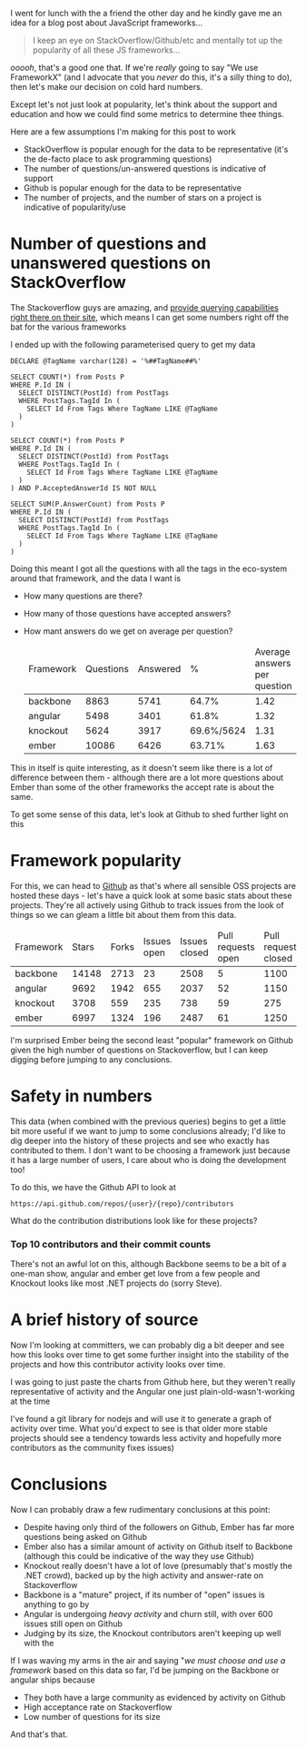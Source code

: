 I went for lunch with the a friend the other day and he kindly gave me an idea for a blog post about JavaScript frameworks...
  
  <blockquote>
    I keep an eye on StackOverflow/Github/etc and mentally tot up the popularity of all these JS frameworks...
  </blockquote>

*ooooh*, that's a good one that. If we're *really* going to say "We use FrameworkX" (and I advocate that you *never* do this, it's a silly thing to do), then let's make our decision on cold hard numbers.

Except let's not just look at popularity, let's think about the support and education and how we could find some metrics to determine thee things.

Here are a few assumptions I'm making for this post to work

- StackOverflow is popular enough for the data to be representative (it's the de-facto place to ask programming questions)
- The number of questions/un-answered questions is indicative of support
- Github is popular enough for the data to be representative
- The number of projects, and the number of stars on a project is indicative of popularity/use

# Number of questions and unanswered questions on StackOverflow

The Stackoverflow guys are amazing, and [provide querying capabilities right there on their site](http://data.stackexchange.com/stackoverflow/queries), which means I can get some numbers right off the bat for the various frameworks

I ended up with the following parameterised query to get my data

    DECLARE @TagName varchar(128) = '%##TagName##%'

    SELECT COUNT(*) from Posts P
    WHERE P.Id IN (
      SELECT DISTINCT(PostId) from PostTags 
      WHERE PostTags.TagId In (
        SELECT Id From Tags Where TagName LIKE @TagName
      )
    )

    SELECT COUNT(*) from Posts P
    WHERE P.Id IN (
      SELECT DISTINCT(PostId) from PostTags 
      WHERE PostTags.TagId In (
        SELECT Id From Tags Where TagName LIKE @TagName
      )
    ) AND P.AcceptedAnswerId IS NOT NULL

    SELECT SUM(P.AnswerCount) from Posts P
    WHERE P.Id IN (
      SELECT DISTINCT(PostId) from PostTags 
      WHERE PostTags.TagId In (
        SELECT Id From Tags Where TagName LIKE @TagName
      )
    )

Doing this meant I got all the questions with all the tags in the eco-system around that framework, and the data I want is

- How many questions are there?
- How many of those questions have accepted answers?
- How mant answers do we get on average per question?

  <table>
    <thead>
      <tr>
        <td>Framework</td><td>Questions</td><td>Answered</td><td>%</td><td>Average answers per question</td>
      </tr>
    </thead>
      <tr><td>backbone</td><td>8863</td><td>5741</td><td>64.7%</td><td>1.42</td></tr>
      <tr><td>angular</td><td>5498</td><td>3401</td><td>61.8%</td><td>1.32</td></tr>
      <tr><td>knockout</td><td>5624</td><td>3917</td><td>69.6%/5624</td><td>1.31</td></tr>
      <tr><td>ember</td><td>10086</td><td>6426</td><td>63.71%</td><td>1.63</td></tr>
  </table>

This in itself is quite interesting, as it doesn't seem like there is a lot of difference between them - although there are a lot more questions about Ember than some of the other frameworks the accept rate is about the same.

To get some sense of this data, let's look at Github to shed further light on this

# Framework popularity

For this, we can head to [Github](http://github.com) as that's where all sensible OSS projects are hosted these days - let's have a quick look at some basic stats about these projects. They're all actively using Github to track issues from the look of things so we can gleam a little bit about them from this data.


  <table>
    <thead>
      <tr>
        <td>Framework</td>  <td>Stars</td> <td>Forks</td>  <td>Issues open</td>  <td>Issues closed</td>  <td>Pull requests open</td>   <td>Pull requests closed</td>
      </tr>
    </thead>
      <tr><td>backbone</td> <td>14148</td> <td>2713</td>  <td>23</td>             <td>2508</td>          <td>5</td>                    <td>1100</td>          </tr>
      <tr><td>angular</td>  <td>9692</td>  <td>1942</td>  <td>655</td>            <td>2037</td>          <td>52</td>                   <td>1150</td>          </tr>
      <tr><td>knockout</td> <td>3708</td>  <td>559</td>   <td>235</td>            <td>738</td>           <td>59</td>                   <td>275</td>           </tr> 
      <tr><td>ember</td>    <td>6997</td>  <td>1324</td>  <td>196</td>            <td>2487</td>          <td>61</td>                   <td>1250</td>          </tr>
  </table>


I'm surprised Ember being the second least "popular" framework on Github given the high number of questions on Stackoverflow, but I can keep digging before jumping to any conclusions.

# Safety in numbers

This data (when combined with the previous queries) begins to get a little bit more useful if we want to jump to some conclusions already; I'd like to dig deeper into the history of these projects and see who exactly has contributed to them. I don't want to be choosing a framework just because it has a large number of users, I care about who is doing the development too!

To do this, we have the Github API to look at 

    https://api.github.com/repos/{user}/{repo}/contributors

What do the contribution distributions look like for these projects?

### Top 10 contributors and their commit counts

  <div id="contribution-graph">

  </div>


There's not an awful lot on this, although Backbone seems to be a bit of a one-man show, angular and ember get love from a few people and Knockout looks like most .NET projects do (sorry Steve).

# A brief history of source

Now I'm looking at committers, we can probably dig a bit deeper and see how this looks over time to get some further insight into the stability of the projects and how this contributor activity looks over time.

I was going to just paste the charts from Github here, but they weren't really representative of activity and the Angular one just plain-old-wasn't-working at the time

I've found a git library for nodejs and will use it to generate a graph of activity over time. What you'd expect to see is that older more stable projects should see a tendency towards less activity and hopefully more contributors as the community fixes issues)


  <div id="contribution-over-time">

  </div>

# Conclusions

Now I can probably draw a few rudimentary conclusions at this point:

- Despite having only third of the followers on Github, Ember has far more questions being asked on Github
- Ember also has a similar amount of activity on Github itself to Backbone (although this could be indicative of the way they use Github)
- Knockout really doesn't have a lot of love (presumably that's mostly the .NET crowd), backed up by the high activity and answer-rate on Stackoverflow
- Backbone is a "mature" project, if its number of "open" issues is anything to go by
- Angular is undergoing *heavy activity* and churn still, with over 600 issues still open on Github
- Judging by its size, the Knockout contributors aren't keeping up well with the 
 
If I was waving my arms in the air and saying "*we must choose and use a framework* based on this data so far, I'd be jumping on the Backbone or angular ships because

- They both have a large community as evidenced by activity on Github
- High acceptance rate on Stackoverflow
- Low number of questions for its size
 

And that's that.

<script type="text/javascript" src="/d3.v2.js"> </script>

<script type="text/javascript">
  d3.json("/mvvmfw/angular.js.json", function(angular) {
    d3.json("/mvvmfw/knockout.json", function(knockout) {
      d3.json("/mvvmfw/ember.js.json", function(ember) {
        d3.json("/mvvmfw/backbone.json", function(backbone) {
          generateGraph({
            angular: angular,
            knockout: knockout,
            ember: ember,
            backbone: backbone
          })
        })
      })
    })
  })

  function generateGraph(data) {
    var svg = d3.select('#contribution-over-time')
                .append("svg")
                .attr("width", 800)
                .attr("height", 480)


      var maxx = 0, maxy = 0
      for(var fw in data) {
        var fwdata = data[fw]
        for(var i in fwdata) {
          maxx = Math.max(maxx, fwdata[i].month * fwdata[i].year)
          maxy = Math.max(maxy, fwdata[i].count / fwdata[i].committerCount)
        }
      }
      var scalex = d3.scale.linear()
      .domain([0, maxx])
      .range([100, 700]);

      var scaley = d3.scale.linear()
      .domain([0, maxy])
      .range([100, 340])

    var line = d3.svg.line()
              .interpolate('basis')
              .x(function(d) { return scalex(d.month * d.year)})
              .y(function(d) { return 480 - scaley(d.count / d.committerCount)})
      
    function addCircle(language, colour, y) {
      var langaugeData = data[language]

    svg.append("path")
      .attr("class", language)
      .attr("d", line(langaugeData))
      .attr("stroke",colour)
      .attr("stroke-width", 5)
      .attr("fill", "none")
    }
        
    addCircle('backbone', "blue")
    addCircle('knockout', "red")
    addCircle('ember', "green")
    addCircle('angular', "black")

  }

</script>

<script type="text/javascript">

d3.json("/mvvmfw/contribution.json", function(data) {

  var svg = d3.select("#contribution-graph").append("svg")
  .attr("width", 800)
  .attr("height", 480)

  var maxx = 0, maxy = 0
  for(var fw in data) {
    var fwdata = data[fw]
    for(var i in fwdata) {
      maxx = Math.max(maxx, fwdata[i].x)
      maxy = Math.max(maxy, fwdata[i].y)
    }
  }


  var scalex = d3.scale.linear()
  .domain([0, maxx])
  .range([100, 700]);

  var scaley = d3.scale.linear()
  .domain([0, maxy])
  .range([100, 340])

  var line = d3.svg.line()
              .interpolate('basis')
              .x(function(d) { return scalex(d.x)})
              .y(function(d) { return 480 - scaley(d.y)})

  svg.append("text")
    .attr("x", 25)
    .attr("y", 50)
    .style("font-weight", "bolder")
    .text("Commits")

  svg.append("text")
    .attr("x", 25)
    .attr("y", 450)
    .style("font-weight", "bolder")
    .text("Commiter #")

  svg.append("text")
    .attr("x", 25)
    .attr("y", 140)
    .text(maxy)

  svg.append("text")
    .attr("x", 25)
    .attr("y", 380)
    .text(0)

  svg.selectAll(".labelx")
    .data([1,2,3,4,5,6,7,8,9,10])
    .enter()
    .append("text")
    .attr("class", "labelx")
    .text(function(d) { return '#' + d })
    .attr("y", 450)
    .attr("x", function(d) { return scalex(d) })

  var legendLine = d3.svg.line()
                    .x(function(d) { return d.x })
                    .y(function(d) { return d.y })


  function addLine(language, colour, y) {
    var langaugeData = data[language]

    svg.append("path")
      .attr("class", language)
      .attr("d", line(langaugeData))
      .attr("stroke",colour)
      .attr("stroke-width", 5)
      .attr("fill", "none")

    svg.append("path")
      .attr("d", legendLine([{x:400, y: y},{x:500, y: y}]))
      .attr("stroke", colour)
      .attr("stroke-width", 5)

    svg.append("text")
    .attr("x", 520)
    .attr("y", y)
    .text(language)

  }
      
  addLine('backbone', "blue", 50)
  addLine('knockout', "red", 100)
  addLine('ember', "green", 150)
  addLine('angular', "black", 200)

})


</script>



